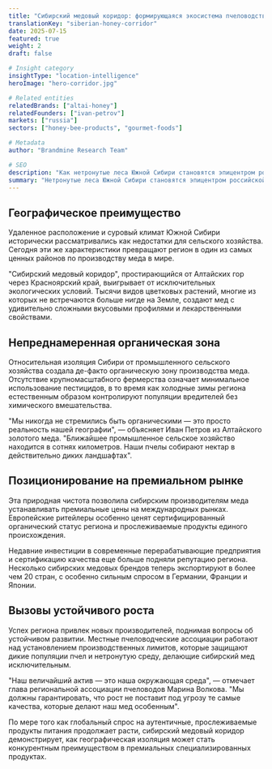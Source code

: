 ```yaml
---
title: "Сибирский медовый коридор: формирующаяся экосистема пчеловодства России"
translationKey: "siberian-honey-corridor"
date: 2025-07-15
featured: true
weight: 2
draft: false

# Insight category
insightType: "location-intelligence"
heroImage: "hero-corridor.jpg"

# Related entities
relatedBrands: ["altai-honey"]
relatedFounders: ["ivan-petrov"]
markets: ["russia"]
sectors: ["honey-bee-products", "gourmet-foods"]

# Metadata
author: "Brandmine Research Team"

# SEO
description: "Как нетронутые леса Южной Сибири становятся эпицентром российской премиальной медовой промышленности"
summary: "Нетронутые леса Южной Сибири становятся эпицентром российской премиальной медовой промышленности, привлекая международное внимание своим исключительным качеством и чистотой."
---
```


## Географическое преимущество

Удаленное расположение и суровый климат Южной Сибири исторически рассматривались как недостатки для сельского хозяйства. Сегодня эти же характеристики превращают регион в один из самых ценных районов по производству меда в мире.

"Сибирский медовый коридор", простирающийся от Алтайских гор через Красноярский край, выигрывает от исключительных экологических условий. Тысячи видов цветковых растений, многие из которых не встречаются больше нигде на Земле, создают мед с удивительно сложными вкусовыми профилями и лекарственными свойствами.

## Непреднамеренная органическая зона

Относительная изоляция Сибири от промышленного сельского хозяйства создала де-факто органическую зону производства меда. Отсутствие крупномасштабного фермерства означает минимальное использование пестицидов, в то время как холодные зимы региона естественным образом контролируют популяции вредителей без химического вмешательства.

"Мы никогда не стремились быть органическими — это просто реальность нашей географии", — объясняет Иван Петров из Алтайского золотого меда. "Ближайшее промышленное сельское хозяйство находится в сотнях километров. Наши пчелы собирают нектар в действительно диких ландшафтах".

## Позиционирование на премиальном рынке

Эта природная чистота позволила сибирским производителям меда устанавливать премиальные цены на международных рынках. Европейские ритейлеры особенно ценят сертифицированный органический статус региона и прослеживаемые продукты единого происхождения.

Недавние инвестиции в современные перерабатывающие предприятия и сертификацию качества еще больше подняли репутацию региона. Несколько сибирских медовых брендов теперь экспортируют в более чем 20 стран, с особенно сильным спросом в Германии, Франции и Японии.

## Вызовы устойчивого роста

Успех региона привлек новых производителей, поднимая вопросы об устойчивом развитии. Местные пчеловодческие ассоциации работают над установлением производственных лимитов, которые защищают дикие популяции пчел и нетронутую среду, делающие сибирский мед исключительным.

"Наш величайший актив — это наша окружающая среда", — отмечает глава региональной ассоциации пчеловодов Марина Волкова. "Мы должны гарантировать, что рост не поставит под угрозу те самые качества, которые делают наш мед особенным".

По мере того как глобальный спрос на аутентичные, прослеживаемые продукты питания продолжает расти, сибирский медовый коридор демонстрирует, как географическая изоляция может стать конкурентным преимуществом в премиальных специализированных продуктах.

